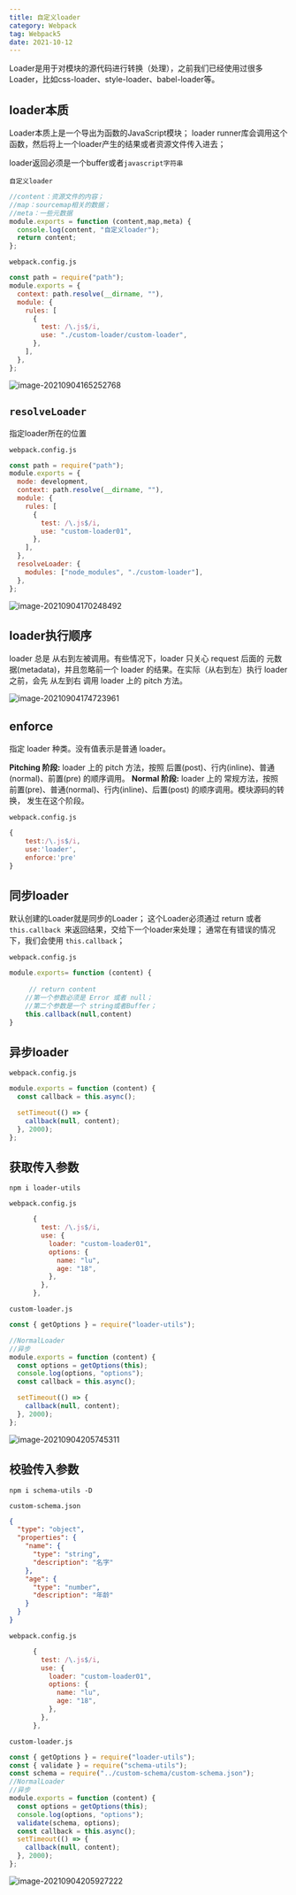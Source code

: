 ```yaml
---
title: 自定义loader
category: Webpack
tag: Webpack5
date: 2021-10-12
---
```

Loader是用于对模块的源代码进行转换（处理），之前我们已经使用过很多Loader，比如css-loader、style-loader、babel-loader等。


## loader本质

Loader本质上是一个导出为函数的JavaScript模块；
loader runner库会调用这个函数，然后将上一个loader产生的结果或者资源文件传入进去；

loader返回必须是一个buffer或者`javascript字符串`



`自定义loader`

```js
//content：资源文件的内容；
//map：sourcemap相关的数据；
//meta：一些元数据
module.exports = function (content,map,meta) {
  console.log(content, "自定义loader");
  return content;
};

```

`webpack.config.js`

```js
const path = require("path");
module.exports = {
  context: path.resolve(__dirname, ""),
  module: {
    rules: [
      {
        test: /\.js$/i,
        use: "./custom-loader/custom-loader",
      },
    ],
  },
};

```

![image-20210904165252768](./images/image-20210904165252768.png)

## `resolveLoader`

指定loader所在的位置

`webpack.config.js`

```js
const path = require("path");
module.exports = {
  mode: development,
  context: path.resolve(__dirname, ""),
  module: {
    rules: [
      {
        test: /\.js$/i,
        use: "custom-loader01",
      },
    ],
  },
  resolveLoader: {
    modules: ["node_modules", "./custom-loader"],
  },
};

```

![image-20210904170248492](./images/image-20210904170248492.png)

## loader执行顺序

loader 总是 从右到左被调用。有些情况下，loader 只关心 request 后面的 元数据(metadata)，并且忽略前一个 loader 的结果。在实际（从右到左）执行 loader 之前，会先 从左到右 调用 loader 上的 pitch 方法。

![image-20210904174723961](images/webpack%E8%BF%9B%E9%98%B6/image-20210904174723961.png)

## **enforce**

指定 loader 种类。没有值表示是普通 loader。



**Pitching 阶段:** loader 上的 pitch 方法，按照 后置(post)、行内(inline)、普通(normal)、前置(pre) 的顺序调用。
**Normal 阶段:** loader 上的 常规方法，按照 前置(pre)、普通(normal)、行内(inline)、后置(post) 的顺序调用。模块源码的转换， 发生在这个阶段。

`webpack.config.js`

```js
{
    test:/\.js$/i,
    use:'loader',
    enforce:'pre'
}
```



## 同步loader

默认创建的Loader就是同步的Loader；
这个Loader必须通过 return 或者 `this.callback `来返回结果，交给下一个loader来处理；
通常在有错误的情况下，我们会使用 `this.callback`；

`webpack.config.js`

```js
module.exports= function (content) {
    
     // return content
    //第一个参数必须是 Error 或者 null；
    //第二个参数是一个 string或者Buffer；
    this.callback(null,content)
}
```

## 异步loader

`webpack.config.js`

```js
module.exports = function (content) {
  const callback = this.async();

  setTimeout(() => {
    callback(null, content);
  }, 2000);
};
```



## 获取传入参数

```shell
npm i loader-utils
```

`webpack.config.js`

```js
      {
        test: /\.js$/i,
        use: {
          loader: "custom-loader01",
          options: {
            name: "lu",
            age: "18",
          },
        },
      },
```

`custom-loader.js`

```js
const { getOptions } = require("loader-utils");

//NormalLoader
//异步
module.exports = function (content) {
  const options = getOptions(this);
  console.log(options, "options");
  const callback = this.async();

  setTimeout(() => {
    callback(null, content);
  }, 2000);
};
```
![image-20210904205745311](./images/image-20210904205745311.png)


## 校验传入参数

```shell
npm i schema-utils -D
```

`custom-schema.json`

```json
{
  "type": "object",
  "properties": {
    "name": {
      "type": "string",
      "description": "名字"
    },
    "age": {
      "type": "number",
      "description": "年龄"
    }
  }
}
```

`webpack.config.js`

```js
      {
        test: /\.js$/i,
        use: {
          loader: "custom-loader01",
          options: {
            name: "lu",
            age: "18",
          },
        },
      },
```

`custom-loader.js`

```js
const { getOptions } = require("loader-utils");
const { validate } = require("schema-utils");
const schema = require("../custom-schema/custom-schema.json");
//NormalLoader
//异步
module.exports = function (content) {
  const options = getOptions(this);
  console.log(options, "options");
  validate(schema, options);
  const callback = this.async();
  setTimeout(() => {
    callback(null, content);
  }, 2000);
};

```
![image-20210904205927222](./images/image-20210904205927222.png)
